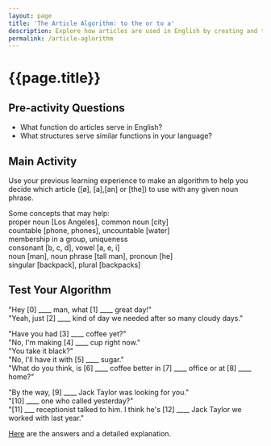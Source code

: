 ```yaml
---
layout: page
title: 'The Article Algorithm: to the or to a'
description: Explore how articles are used in English by creating and testing your own article algorithm
permalink: /article-aglorithm
---
```

# {{page.title}}

## Pre-activity Questions   

- What function do articles serve in English?
- What structures serve similar functions in your language?

## Main Activity

Use your previous learning experience to make an algorithm to help you decide which article ([ø], [a],[an] or [the]) to use with any given noun phrase.

Some concepts that may help:   
proper noun [Los Angeles], common noun [city]  
countable [phone, phones], uncountable [water]  
membership in a group, uniqueness   
consonant [b, c, d], vowel [a, e, i]  
noun [man], noun phrase [tall man], pronoun [he]  
singular [backpack], plural [backpacks]  


## Test Your Algorithm
<p>"Hey [0] ____ man, what [1] ____ great day!"<br>
"Yeah, just [2] ____ kind of day we needed after so many cloudy days."</P>

<p>"Have you had [3] ____ coffee yet?"<br>
"No, I'm making [4] ____ cup right now."<br>
"You take it black?" <br>
"No, I'll have it with [5] ____ sugar."<br>
"What do you think, is [6] ____ coffee better in [7] ____ office or at [8] ____ home?"</p>

<p>"By the way, [9] ____ Jack Taylor was looking for you."<br>
"[10] ____ one who called yesterday?"<br>
"[11] ___ receptionist talked to him. I think he's [12] ____ Jack Taylor we worked with last year."</p>

<a href="/article-aglorithm-2" target="_blank">Here</a> are the answers and a detailed explanation.
